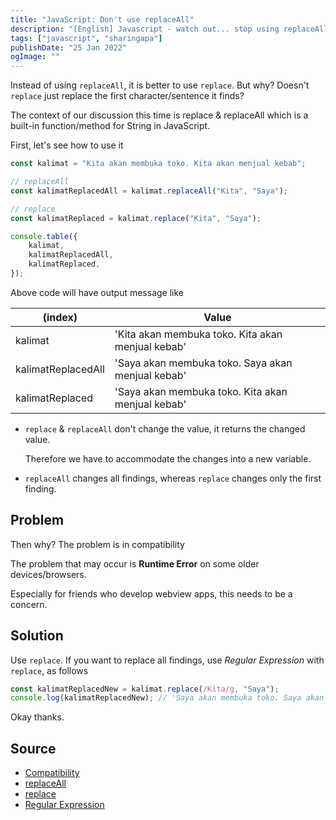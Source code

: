 ```yaml
---
title: "JavaScript: Don't use replaceAll"
description: "[English] Javascript - watch out... stop using replaceAll"
tags: ["javascript", "sharingapa"]
publishDate: "25 Jan 2022"
ogImage: ""
---
```


Instead of using `replaceAll`, it is better to use `replace`.
But why? Doesn't `replace` just replace the first character/sentence it finds?

The context of our discussion this time is replace & replaceAll which is a built-in function/method for String in JavaScript.

First, let's see how to use it

```js
const kalimat = "Kita akan membuka toko. Kita akan menjual kebab";

// replaceAll
const kalimatReplacedAll = kalimat.replaceAll("Kita", "Saya");

// replace
const kalimatReplaced = kalimat.replace("Kita", "Saya");

console.table({
	kalimat,
	kalimatReplacedAll,
	kalimatReplaced,
});
```

Above code will have output message like

| (index)            | Value                                             |
| ------------------ | ------------------------------------------------- |
| kalimat            | 'Kita akan membuka toko. Kita akan menjual kebab' |
| kalimatReplacedAll | 'Saya akan membuka toko. Saya akan menjual kebab' |
| kalimatReplaced    | 'Saya akan membuka toko. Kita akan menjual kebab' |

- `replace` & `replaceAll` don't change the value, it returns the changed value.

  Therefore we have to accommodate the changes into a new variable.

- `replaceAll` changes all findings, whereas `replace` changes only the first finding.

## Problem

Then why?
The problem is in compatibility

<!-- ![Compatibility](/assets/img/caniuse.com__search=replace%20string.png, 'compatibility') -->
<!-- <small>[source](https://caniuse.com/?search=replace%20string)</small> -->
<!-- [Details can be found here](https://caniuse.com/?search=replace%20string) -->

The problem that may occur is **Runtime Error** on some older devices/browsers.

Especially for friends who develop webview apps, this needs to be a concern.

## Solution

Use `replace`.
If you want to replace all findings, use _Regular Expression_ with `replace`, as follows

```js
const kalimatReplacedNew = kalimat.replace(/Kita/g, "Saya");
console.log(kalimatReplacedNew); // 'Saya akan membuka toko. Saya akan menjual kebab'
```

Okay thanks.

## Source

- [Compatibility](https://caniuse.com/?search=replace%20string)
- [replaceAll](https://developer.mozilla.org/en-US/docs/Web/JavaScript/Reference/Global_Objects/String/replaceAll)
- [replace](https://developer.mozilla.org/en-US/docs/Web/JavaScript/Reference/Global_Objects/String/replace)
- [Regular Expression](https://developer.mozilla.org/en-US/docs/Web/JavaScript/Reference/Global_Objects/RegExp)
